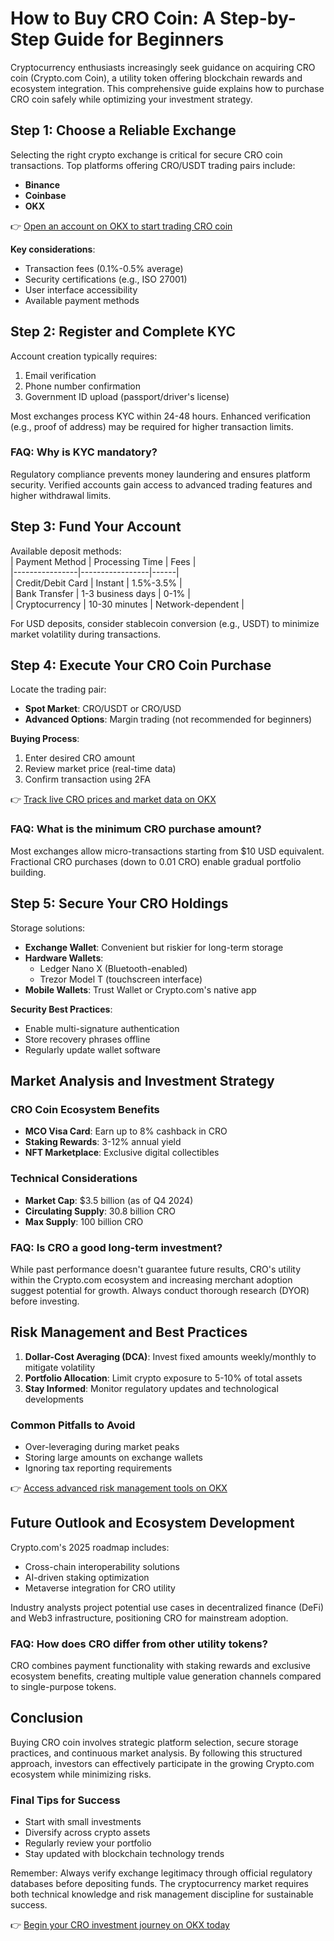 # How to Buy CRO Coin: A Step-by-Step Guide for Beginners  

Cryptocurrency enthusiasts increasingly seek guidance on acquiring CRO coin (Crypto.com Coin), a utility token offering blockchain rewards and ecosystem integration. This comprehensive guide explains how to purchase CRO coin safely while optimizing your investment strategy.  

## Step 1: Choose a Reliable Exchange  

Selecting the right crypto exchange is critical for secure CRO coin transactions. Top platforms offering CRO/USDT trading pairs include:  

- **Binance**  
- **Coinbase**  
- **OKX**  

👉 [Open an account on OKX to start trading CRO coin](https://bit.ly/okx-bonus)  

**Key considerations**:  
- Transaction fees (0.1%-0.5% average)  
- Security certifications (e.g., ISO 27001)  
- User interface accessibility  
- Available payment methods  

## Step 2: Register and Complete KYC  

Account creation typically requires:  
1. Email verification  
2. Phone number confirmation  
3. Government ID upload (passport/driver's license)  

Most exchanges process KYC within 24-48 hours. Enhanced verification (e.g., proof of address) may be required for higher transaction limits.  

### FAQ: Why is KYC mandatory?  
Regulatory compliance prevents money laundering and ensures platform security. Verified accounts gain access to advanced trading features and higher withdrawal limits.  

## Step 3: Fund Your Account  

Available deposit methods:  
| Payment Method | Processing Time | Fees |  
|----------------|-----------------|------|  
| Credit/Debit Card | Instant | 1.5%-3.5% |  
| Bank Transfer | 1-3 business days | 0-1% |  
| Cryptocurrency | 10-30 minutes | Network-dependent |  

For USD deposits, consider stablecoin conversion (e.g., USDT) to minimize market volatility during transactions.  

## Step 4: Execute Your CRO Coin Purchase  

Locate the trading pair:  
- **Spot Market**: CRO/USDT or CRO/USD  
- **Advanced Options**: Margin trading (not recommended for beginners)  

**Buying Process**:  
1. Enter desired CRO amount  
2. Review market price (real-time data)  
3. Confirm transaction using 2FA  

👉 [Track live CRO prices and market data on OKX](https://bit.ly/okx-bonus)  

### FAQ: What is the minimum CRO purchase amount?  
Most exchanges allow micro-transactions starting from $10 USD equivalent. Fractional CRO purchases (down to 0.01 CRO) enable gradual portfolio building.  

## Step 5: Secure Your CRO Holdings  

Storage solutions:  
- **Exchange Wallet**: Convenient but riskier for long-term storage  
- **Hardware Wallets**:  
  - Ledger Nano X (Bluetooth-enabled)  
  - Trezor Model T (touchscreen interface)  
- **Mobile Wallets**: Trust Wallet or Crypto.com's native app  

**Security Best Practices**:  
- Enable multi-signature authentication  
- Store recovery phrases offline  
- Regularly update wallet software  

## Market Analysis and Investment Strategy  

### CRO Coin Ecosystem Benefits  
- **MCO Visa Card**: Earn up to 8% cashback in CRO  
- **Staking Rewards**: 3-12% annual yield  
- **NFT Marketplace**: Exclusive digital collectibles  

### Technical Considerations  
- **Market Cap**: $3.5 billion (as of Q4 2024)  
- **Circulating Supply**: 30.8 billion CRO  
- **Max Supply**: 100 billion CRO  

### FAQ: Is CRO a good long-term investment?  
While past performance doesn't guarantee future results, CRO's utility within the Crypto.com ecosystem and increasing merchant adoption suggest potential for growth. Always conduct thorough research (DYOR) before investing.  

## Risk Management and Best Practices  

1. **Dollar-Cost Averaging (DCA)**: Invest fixed amounts weekly/monthly to mitigate volatility  
2. **Portfolio Allocation**: Limit crypto exposure to 5-10% of total assets  
3. **Stay Informed**: Monitor regulatory updates and technological developments  

### Common Pitfalls to Avoid  
- Over-leveraging during market peaks  
- Storing large amounts on exchange wallets  
- Ignoring tax reporting requirements  

👉 [Access advanced risk management tools on OKX](https://bit.ly/okx-bonus)  

## Future Outlook and Ecosystem Development  

Crypto.com's 2025 roadmap includes:  
- Cross-chain interoperability solutions  
- AI-driven staking optimization  
- Metaverse integration for CRO utility  

Industry analysts project potential use cases in decentralized finance (DeFi) and Web3 infrastructure, positioning CRO for mainstream adoption.  

### FAQ: How does CRO differ from other utility tokens?  
CRO combines payment functionality with staking rewards and exclusive ecosystem benefits, creating multiple value generation channels compared to single-purpose tokens.  

## Conclusion  

Buying CRO coin involves strategic platform selection, secure storage practices, and continuous market analysis. By following this structured approach, investors can effectively participate in the growing Crypto.com ecosystem while minimizing risks.  

### Final Tips for Success  
- Start with small investments  
- Diversify across crypto assets  
- Regularly review your portfolio  
- Stay updated with blockchain technology trends  

Remember: Always verify exchange legitimacy through official regulatory databases before depositing funds. The cryptocurrency market requires both technical knowledge and risk management discipline for sustainable success.  

👉 [Begin your CRO investment journey on OKX today](https://bit.ly/okx-bonus)